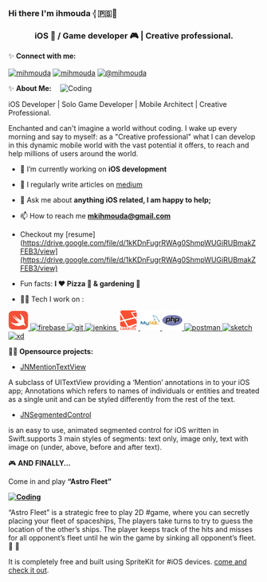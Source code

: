 ### Hi there I'm ihmouda 𓂆 🇵🇸👋

<h3 align="center">iOS  / Game developer 🎮 | Creative professional.</h3>

✨  **Connect with me:**
<p align="left">

<a href="https://linkedin.com/in/mihmouda" target="blank"><img align="center" src="https://raw.githubusercontent.com/rahuldkjain/github-profile-readme-generator/master/src/images/icons/Social/linked-in-alt.svg" alt="mihmouda" height="30" width="40" /></a>
<a href="https://twitter.com/mihmouda" target="blank"><img align="center" src="https://raw.githubusercontent.com/rahuldkjain/github-profile-readme-generator/master/src/images/icons/Social/twitter.svg" alt="mihmouda" height="30" width="40" /></a>
<a href="https://medium.com/@mihmouda" target="blank"><img align="center" src="https://raw.githubusercontent.com/rahuldkjain/github-profile-readme-generator/master/src/images/icons/Social/medium.svg" alt="@mihmouda" height="30" width="40" /></a>
</p>

<img align="right" alt="Coding" width="400" src="https://camo.githubusercontent.com/8bf6f6d78abc81fcf9c49f10649423e73ea44bc248e83aaae8759d401c829a84/68747470733a2f2f70687973696373677572756b756c2e66696c65732e776f726470726573732e636f6d2f323031392f30322f6368617261637465722d312e676966">

✨  **About Me:**

iOS Developer | Solo Game Developer | Mobile Architect | Creative Professional.

Enchanted and can't imagine a world without coding. I wake up every morning and say to myself: as a "Creative professional" what I can develop in this dynamic mobile world with the vast potential it offers, to reach and help millions of users around the world.

- 🔭 I’m currently working on **iOS development**

- 📝 I regularly write articles on [medium](https://medium.com/@MIhmouda)

- 💬 Ask me about **anything iOS related, I am happy to help;**

- 📫 How to reach me **mkihmouda@gmail.com**

- Checkout my [resume](https://drive.google.com/file/d/1kKDnFugrRWAg0ShmpWUGiRUBmakZFEB3/view](https://drive.google.com/file/d/1kKDnFugrRWAg0ShmpWUGiRUBmakZFEB3/view)


- Fun facts: **I ❤️ Pizza 🍕 & gardening 🌱**

- 🧑‍💻 Tech I work on :

<p align="left">  <a href="https://developer.apple.com/swift/" target="_blank" rel="noreferrer"> <img src="https://raw.githubusercontent.com/devicons/devicon/master/icons/swift/swift-original.svg" alt="swift" width="40" height="40"/> </a><a href="https://firebase.google.com/" target="_blank" rel="noreferrer"> <img src="https://www.vectorlogo.zone/logos/firebase/firebase-icon.svg" alt="firebase" width="40" height="40"/> </a> <a href="https://git-scm.com/" target="_blank" rel="noreferrer"> <img src="https://www.vectorlogo.zone/logos/git-scm/git-scm-icon.svg" alt="git" width="40" height="40"/> </a> <a href="https://www.jenkins.io" target="_blank" rel="noreferrer"> <img src="https://www.vectorlogo.zone/logos/jenkins/jenkins-icon.svg" alt="jenkins" width="40" height="40"/> </a> <a href="https://laravel.com/" target="_blank" rel="noreferrer"> <img src="https://raw.githubusercontent.com/devicons/devicon/master/icons/laravel/laravel-plain-wordmark.svg" alt="laravel" width="40" height="40"/> </a> <a href="https://www.mysql.com/" target="_blank" rel="noreferrer"> <img src="https://raw.githubusercontent.com/devicons/devicon/master/icons/mysql/mysql-original-wordmark.svg" alt="mysql" width="40" height="40"/> </a> <a href="https://www.php.net" target="_blank" rel="noreferrer"> <img src="https://raw.githubusercontent.com/devicons/devicon/master/icons/php/php-original.svg" alt="php" width="40" height="40"/> </a> <a href="https://postman.com" target="_blank" rel="noreferrer"> <img src="https://www.vectorlogo.zone/logos/getpostman/getpostman-icon.svg" alt="postman" width="40" height="40"/> </a> <a href="https://www.sketch.com/" target="_blank" rel="noreferrer"> <img src="https://www.vectorlogo.zone/logos/sketchapp/sketchapp-icon.svg" alt="sketch" width="40" height="40"/> </a><a href="https://www.adobe.com/products/xd.html" target="_blank" rel="noreferrer"> <img src="https://cdn.worldvectorlogo.com/logos/adobe-xd.svg" alt="xd" width="40" height="40"/> </a> </p>


👨‍💻 **Opensource projects:**

- <u>JNMentionTextView</u>

A subclass of UITextView providing a ‘Mention’ annotations in to your iOS app; Annotations which refers to names of individuals or entities and treated as a single unit and can be styled differently from the rest of the text.

- <u>JNSegmentedControl</u>

is an easy to use, animated segmented control for iOS written in Swift.supports 3 main styles of segments: text only, image only, text with image on (under, above, before and after text).

🎮 **AND FINALLY...**  


Come in and play  **“Astro Fleet”**

[**<img alt="Coding" width="80" src="https://lemona.tech/assets/images/astro_fleet_icon.png">**](https://apps.apple.com/us/app/astro-fleet/id6449440318)

“Astro Fleet” is a strategic free to play 2D #game, where you can secretly placing your fleet of spaceships, The players take turns to try to guess the location of the other’s ships. The player keeps track of the hits and misses for all opponent’s fleet until he win the game by sinking all opponent’s fleet. 🚀 🚀

It is completely free and built using SpriteKit for #iOS devices. [come and check it out](https://apps.apple.com/us/app/astro-fleet/id6449440318).


